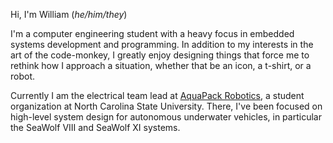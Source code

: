 Hi, I'm William (_he/him/they_)

I'm a computer engineering student with a heavy focus in embedded systems development and programming.
In addition to my interests in the art of the code-monkey, I greatly enjoy designing things that force me to rethink how I approach a situation, whether that be an icon, a t-shirt, or a robot.

Currently I am the electrical team lead at [AquaPack Robotics](aquapackrobotics.org), a student organization at North Carolina State University.
There, I've been focused on high-level system design for autonomous underwater vehicles, in particular the SeaWolf VIII and SeaWolf XI systems.

<!--
**wpkelso/wpkelso** is a ✨ _special_ ✨ repository because its `README.md` (this file) appears on your GitHub profile.

Here are some ideas to get you started:

- 🔭 I’m currently working on ...
- 🌱 I’m currently learning ...
- 👯 I’m looking to collaborate on ...
- 🤔 I’m looking for help with ...
- 💬 Ask me about ...
- 📫 How to reach me: ...
- 😄 Pronouns: ...
- ⚡ Fun fact: ...
-->
